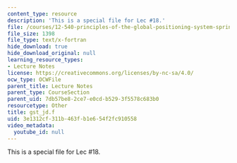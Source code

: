 ```yaml
---
content_type: resource
description: 'This is a special file for Lec #18.'
file: /courses/12-540-principles-of-the-global-positioning-system-spring-2012/3e1312cf311b463fb1e654f2fc910558_gst_jd.f
file_size: 1398
file_type: text/x-fortran
hide_download: true
hide_download_original: null
learning_resource_types:
- Lecture Notes
license: https://creativecommons.org/licenses/by-nc-sa/4.0/
ocw_type: OCWFile
parent_title: Lecture Notes
parent_type: CourseSection
parent_uid: 7db57be8-2ce7-e0cd-b529-3f5578c683b0
resourcetype: Other
title: gst_jd.f
uid: 3e1312cf-311b-463f-b1e6-54f2fc910558
video_metadata:
  youtube_id: null
---
```

This is a special file for Lec #18.